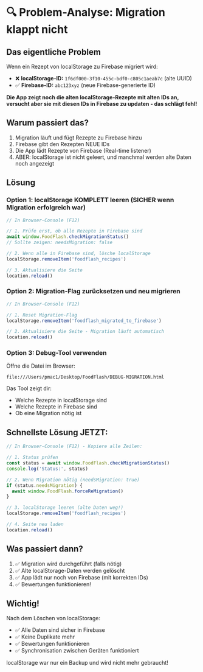 # 🔍 Problem-Analyse: Migration klappt nicht

## Das eigentliche Problem

Wenn ein Rezept von localStorage zu Firebase migriert wird:
- ❌ **localStorage-ID:** `1f6df000-3f10-455c-bdf0-c805c1aeab7c` (alte UUID)
- ✅ **Firebase-ID:** `abc123xyz` (neue Firebase-generierte ID)

**Die App zeigt noch die alten localStorage-Rezepte mit alten IDs an, versucht aber sie mit diesen IDs in Firebase zu updaten - das schlägt fehl!**

## Warum passiert das?

1. Migration läuft und fügt Rezepte zu Firebase hinzu
2. Firebase gibt den Rezepten NEUE IDs
3. Die App lädt Rezepte von Firebase (Real-time listener)
4. ABER: localStorage ist nicht geleert, und manchmal werden alte Daten noch angezeigt

## Lösung

### Option 1: localStorage KOMPLETT leeren (SICHER wenn Migration erfolgreich war)

```javascript
// In Browser-Console (F12)

// 1. Prüfe erst, ob alle Rezepte in Firebase sind
await window.FoodFlash.checkMigrationStatus()
// Sollte zeigen: needsMigration: false

// 2. Wenn alle in Firebase sind, lösche localStorage
localStorage.removeItem('foodflash_recipes')

// 3. Aktualisiere die Seite
location.reload()
```

### Option 2: Migration-Flag zurücksetzen und neu migrieren

```javascript
// In Browser-Console (F12)

// 1. Reset Migration-Flag
localStorage.removeItem('foodflash_migrated_to_firebase')

// 2. Aktualisiere die Seite - Migration läuft automatisch
location.reload()
```

### Option 3: Debug-Tool verwenden

Öffne die Datei im Browser:
```
file:///Users/pmac1/Desktop/FoodFlash/DEBUG-MIGRATION.html
```

Das Tool zeigt dir:
- Welche Rezepte in localStorage sind
- Welche Rezepte in Firebase sind  
- Ob eine Migration nötig ist

## Schnellste Lösung JETZT:

```javascript
// In Browser-Console (F12) - Kopiere alle Zeilen:

// 1. Status prüfen
const status = await window.FoodFlash.checkMigrationStatus()
console.log('Status:', status)

// 2. Wenn Migration nötig (needsMigration: true)
if (status.needsMigration) {
  await window.FoodFlash.forceReMigration()
}

// 3. localStorage leeren (alte Daten weg!)
localStorage.removeItem('foodflash_recipes')

// 4. Seite neu laden
location.reload()
```

## Was passiert dann?

1. ✅ Migration wird durchgeführt (falls nötig)
2. ✅ Alte localStorage-Daten werden gelöscht
3. ✅ App lädt nur noch von Firebase (mit korrekten IDs)
4. ✅ Bewertungen funktionieren!

## Wichtig!

Nach dem Löschen von localStorage:
- ✅ Alle Daten sind sicher in Firebase
- ✅ Keine Duplikate mehr
- ✅ Bewertungen funktionieren
- ✅ Synchronisation zwischen Geräten funktioniert

localStorage war nur ein Backup und wird nicht mehr gebraucht!

